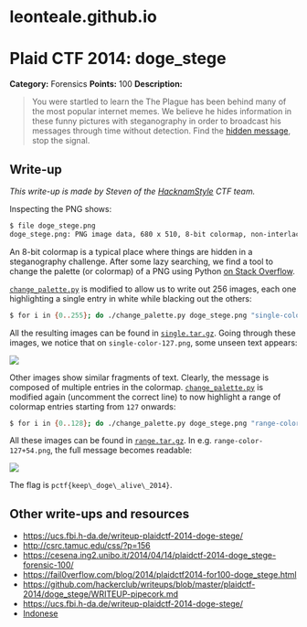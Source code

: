 # leonteale.github.io


# Plaid CTF 2014: doge_stege

**Category:** Forensics
**Points:** 100
**Description:**

> You were startled to learn the The Plague has been behind many of the most popular internet memes. We believe he hides information in these funny pictures with steganography in order to broadcast his messages through time without detection. Find the [hidden message](doge_stege-bcea78ed7ce3588f89b56f125866c1e2.tar.bz2), stop the signal.

## Write-up

_This write-up is made by Steven of the [HacknamStyle](http://hacknamstyle.net/) CTF team._

Inspecting the PNG shows:

```bash
$ file doge_stege.png
doge_stege.png: PNG image data, 680 x 510, 8-bit colormap, non-interlaced
```

An 8-bit colormap is a typical place where things are hidden in a steganography challenge. After some lazy searching, we find a tool to change the palette (or colormap) of a PNG using Python [on Stack Overflow](http://stackoverflow.com/a/1214765/96656).

[`change_palette.py`](change_palette.py) is modified to allow us to write out 256 images, each one highlighting a single entry in white while blacking out the others:

```bash
$ for i in {0..255}; do ./change_palette.py doge_stege.png "single-color-${i}.png" "${i}"; done
```

All the resulting images can be found in [`single.tar.gz`](single.tar.gz). Going through these images, we notice that on `single-color-127.png`, some unseen text appears:

![](single-color-127.png)

Other images show similar fragments of text. Clearly, the message is composed of multiple entries in the colormap. [`change_palette.py`](change_palette.py) is modified again (uncomment the correct line) to now highlight a range of colormap entries starting from `127` onwards:

```bash
$ for i in {0..128}; do ./change_palette.py doge_stege.png "range-color-127+${i}.png" "${i}"; done
```

All these images can be found in [`range.tar.gz`](range.tar.gz). In e.g. `range-color-127+54.png`, the full message becomes readable:

![](range-color-127+54.png)

The flag is `pctf{keep\_doge\_alive\_2014}`.

## Other write-ups and resources

* <https://ucs.fbi.h-da.de/writeup-plaidctf-2014-doge-stege/>
* <http://csrc.tamuc.edu/css/?p=156>
* <https://cesena.ing2.unibo.it/2014/04/14/plaidctf-2014-doge_stege-forensic-100/>
* <https://fail0verflow.com/blog/2014/plaidctf2014-for100-doge_stege.html>
* <https://github.com/hackerclub/writeups/blob/master/plaidctf-2014/doge_stege/WRITEUP-pipecork.md>
* <https://ucs.fbi.h-da.de/writeup-plaidctf-2014-doge-stege/>
* [Indonese](http://blog.rentjong.net/2014/04/plaidctf2014-write-up-dogestege.html)
